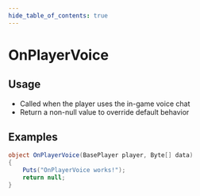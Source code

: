 ```yaml
---
hide_table_of_contents: true
---
```


# OnPlayerVoice

## Usage

* Called when the player uses the in-game voice chat
* Return a non-null value to override default behavior

## Examples

```csharp title=""
object OnPlayerVoice(BasePlayer player, Byte[] data)
{
    Puts("OnPlayerVoice works!");
    return null;
}
```
